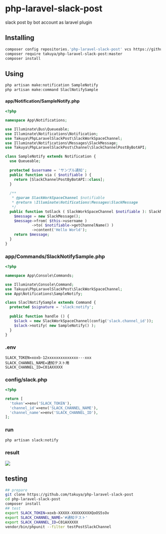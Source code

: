 # php-laravel-slack-post
slack post by bot account as laravel plugin


## Installing

```sh
composer config repositories.'php-laravel-slack-post' vcs https://github.com/takuya/php-laravel-slack-post  
composer require takuya/php-laravel-slack-post:master
composer install 
```
## Using 
```sh
php artisan make:notification SampleNotify
php artisan make:command SlaclNotifySample
```
#### app/Notification/SampleNotify.php
```php
<?php

namespace App\Notifications;

use Illuminate\Bus\Queueable;
use Illuminate\Notifications\Notification;
use Takuya\PhpLaravelSlackPost\SlackWorkSpaceChannel;
use Illuminate\Notifications\Messages\SlackMessage;
use Takuya\PhpLaravelSlackPost\Channel\SlackChannelPostByBotAPI;

class SampleNotify extends Notification {
  use Queueable;
  
  protected $username = 'サンプル通知';
  public function via ( $notifiable ) {
    return [SlackChannelPostByBotAPI::class];
  }
  
  /**
   * @param SlackWorkSpaceChannel $notifiable
   * @return \Illuminate\Notifications\Messages\SlackMessage
   */
  public function toSlack ( SlackWorkSpaceChannel $notifiable ): SlackMessage {
    $message = new SlackMessage();
    $message->from( $this->username )
            ->to( $notifiable->getChannelName() )
            ->content('Hello World');
    return $message;
  }
}
```
### app/Commands/SlackNotifySample.php

```php
<?php

namespace App\Console\Commands;

use Illuminate\Console\Command;
use Takuya\PhpLaravelSlackPost\SlackWorkSpaceChannel;
use App\Notifications\SampleNotify;

class SlaclNotifySample extends Command {
  protected $signature = 'slack:notify';
  
  public function handle () {
    $slack = new SlackWorkSpaceChannel(config('slack.channel_id'));
    $slack->notify( new SampleNotify() );
  }
}
```
### .env
```
SLACK_TOKEN=xoxb-12xxxxxxxxxxxxxx---xxx
SLACK_CHANNEL_NAME=通知テスト用
SLACK_CHANNEL_ID=C01AXXXXX
```
### config/slack.php
```php
<?php

return [
  'token'=>env('SLACK_TOKEN'),
  'channel_id'=>env('SLACK_CHANNEL_NAME'),
  'channel_name'=>env('SLACK_CHANNEL_ID'),
];
```
### run
```sh
php artisan slack:notify
```

### result 

![](https://user-images.githubusercontent.com/55338/184298814-74c1e7dd-46e0-407b-9722-a29e93eb093b.png)

## testing 
```sh
## prepare
git clone https://github.com/takuya/php-laravel-slack-post
cd php-laravel-slack-post
composer install
## test
export SLACK_TOKEN=xoxb-XXXXX-XXXXXXXXXQoOS5sOv
export SLACK_CHANNEL_NAME='#通知テスト'
export SLACK_CHANNEL_ID=C01AXXXXX
vendor/bin/phpunit --filter testPostSlackChannel     
```


